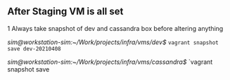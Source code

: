 ## After Staging VM is all set

1 Always take snapshot of dev and cassandra box before altering anything

  *sim@workstation-sim:~/Work/projects/infra/vms/dev$* `vagrant snapshot save dev-20210408`
  
  *sim@workstation-sim:~/Work/projects/infra/vms/cassandra$* `vagrant snapshot save 
